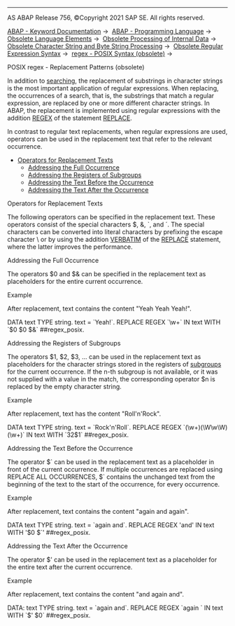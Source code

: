   

* * *

AS ABAP Release 756, ©Copyright 2021 SAP SE. All rights reserved.

[ABAP - Keyword Documentation](https://help.sap.com/doc/abapdocu_756_index_htm/7.56/en-US/abenabap.htm) →  [ABAP - Programming Language](https://help.sap.com/doc/abapdocu_756_index_htm/7.56/en-US/abenabap_reference.htm) →  [Obsolete Language Elements](https://help.sap.com/doc/abapdocu_756_index_htm/7.56/en-US/abenabap_obsolete.htm) →  [Obsolete Processing of Internal Data](https://help.sap.com/doc/abapdocu_756_index_htm/7.56/en-US/abendata_internal_obsolete.htm) →  [Obsolete Character String and Byte String Processing](https://help.sap.com/doc/abapdocu_756_index_htm/7.56/en-US/abencharacter_string_obsolete.htm) →  [Obsolete Regular Expression Syntax](https://help.sap.com/doc/abapdocu_756_index_htm/7.56/en-US/abenregular_expressions_obsolete.htm) →  [regex - POSIX Syntax (obsolete)](https://help.sap.com/doc/abapdocu_756_index_htm/7.56/en-US/abenregex_posix_syntax.htm) → 

POSIX regex - Replacement Patterns (obsolete)

In addition to [searching](https://help.sap.com/doc/abapdocu_756_index_htm/7.56/en-US/abenregex_posix_search.htm), the replacement of substrings in character strings is the most important application of regular expressions. When replacing, the occurrences of a search, that is, the substrings that match a regular expression, are replaced by one or more different character strings. In ABAP, the replacement is implemented using regular expressions with the addition [REGEX](https://help.sap.com/doc/abapdocu_756_index_htm/7.56/en-US/abapfind_pattern.htm) of the statement [REPLACE](https://help.sap.com/doc/abapdocu_756_index_htm/7.56/en-US/abapreplace.htm).

In contrast to regular text replacements, when regular expressions are used, operators can be used in the replacement text that refer to the relevant occurrence.

-   [Operators for Replacement Texts](#@@ITOC@@ABENREGEX_POSIX_REPLACE_1)
    -   [Addressing the Full Occurrence](#@@ITOC@@ABENREGEX_POSIX_REPLACE_2)
    -   [Addressing the Registers of Subgroups](#@@ITOC@@ABENREGEX_POSIX_REPLACE_3)
    -   [Addressing the Text Before the Occurrence](#@@ITOC@@ABENREGEX_POSIX_REPLACE_4)
    -   [Addressing the Text After the Occurrence](#@@ITOC@@ABENREGEX_POSIX_REPLACE_5)

Operators for Replacement Texts

The following operators can be specified in the replacement text. These operators consist of the special characters $, &, \`, and ´. The special characters can be converted into literal characters by prefixing the escape character \\ or by using the addition [VERBATIM](https://help.sap.com/doc/abapdocu_756_index_htm/7.56/en-US/abapreplace_options.htm) of the [REPLACE](https://help.sap.com/doc/abapdocu_756_index_htm/7.56/en-US/abapreplace.htm) statement, where the latter improves the performance.

Addressing the Full Occurrence

The operators $0 and $& can be specified in the replacement text as placeholders for the entire current occurrence.

Example

After replacement, text contains the content "Yeah Yeah Yeah!".

DATA text TYPE string.
text = \`Yeah!\`.
REPLACE REGEX \`\\w+\` IN text WITH \`$0 $0 $&\` ##regex\_posix.

Addressing the Registers of Subgroups

The operators $1, $2, $3, ... can be used in the replacement text as placeholders for the character strings stored in the registers of [subgroups](https://help.sap.com/doc/abapdocu_756_index_htm/7.56/en-US/abenregex_posix_syntax_operators.htm) for the current occurrence. If the n-th subgroup is not available, or it was not supplied with a value in the match, the corresponding operator $n is replaced by the empty character string.

Example

After replacement, text has the content "Roll'n'Rock".

DATA text TYPE string.
text = \`Rock'n'Roll\`.
REPLACE REGEX \`(\\w+)(\\W\\w\\W)(\\w+)\` IN text WITH \`$3$2$1\` ##regex\_posix.

Addressing the Text Before the Occurrence

The operator $\` can be used in the replacement text as a placeholder in front of the current occurrence. If multiple occurrences are replaced using REPLACE ALL OCCURRENCES, $\` contains the unchanged text from the beginning of the text to the start of the occurrence, for every occurrence.

Example

After replacement, text contains the content "again and again".

DATA text TYPE string.
text = \`again and\`.
REPLACE REGEX 'and' IN text WITH '$0 $\`' ##regex\_posix.

Addressing the Text After the Occurrence

The operator $' can be used in the replacement text as a placeholder for the entire text after the current occurrence.

Example

After replacement, text contains the content "and again and".

DATA: text TYPE string.
text = \`again and\`.
REPLACE REGEX \`again \` IN text WITH \`$' $0\` ##regex\_posix.